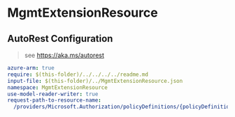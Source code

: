 # MgmtExtensionResource

## AutoRest Configuration

> see https://aka.ms/autorest

``` yaml
azure-arm: true
require: $(this-folder)/../../../../readme.md
input-file: $(this-folder)/../MgmtExtensionResource.json
namespace: MgmtExtensionResource
use-model-reader-writer: true
request-path-to-resource-name:
  /providers/Microsoft.Authorization/policyDefinitions/{policyDefinitionName}: BuiltInPolicyDefinition
```
